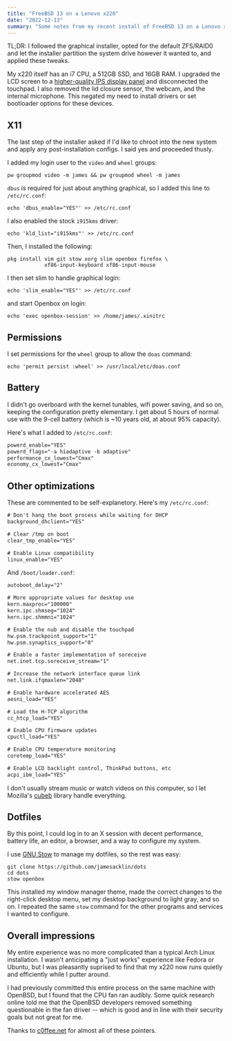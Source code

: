 ```yaml
---
title: "FreeBSD 13 on a Lenovo x220"
date: "2022-12-13"
summary: "Some notes from my recent install of FreeBSD 13 on a Lenovo x220."
---
```


TL;DR: I followed the graphical installer, opted for the default ZFS/RAID0 and let the installer partition the system drive however it wanted to, and applied these tweaks.

My x220 itself has an i7 CPU, a 512GB SSD, and 16GB RAM. I upgraded the LCD screen to a [higher-quality IPS display panel](http://x220.mcdonnelltech.com/resources/) and disconnected the touchpad. I also removed the lid closure sensor, the webcam, and the internal microphone. This negated my need to install drivers or set bootloader options for these devices.

## X11

The last step of the installer asked if I'd like to chroot into the new system and apply any post-installation configs. I said yes and proceeded thusly.

I added my login user to the `video` and `wheel` groups:

```ksh
pw groupmod video -m james && pw groupmod wheel -m james
```

`dbus` is required for just about anything graphical, so I added this line to `/etc/rc.conf`:

```ksh
echo 'dbus_enable="YES"' >> /etc/rc.conf
```

I also enabled the stock `i915kms` driver:

```ksh
echo 'kld_list="i915kms"' >> /etc/rc.conf
```

Then, I installed the following:

```ksh
pkg install vim git stow xorg slim openbox firefox \
            xf86-input-keyboard xf86-input-mouse
```

I then set slim to handle graphical login:

```ksh
echo 'slim_enable="YES"' >> /etc/rc.conf
```

and start Openbox on login:

```ksh
echo 'exec openbox-session' >> /home/james/.xinitrc
```

## Permissions

I set permissions for the `wheel` group to allow the `doas` command:

```ksh
echo 'permit persist :wheel' >> /usr/local/etc/doas.conf
```


## Battery

I didn't go overboard with the kernel tunables, wifi power saving, and so on, keeping the configuration pretty elementary. I get about 5 hours of normal use with the 9-cell battery (which is ~10 years old, at about 95% capacity).

Here's what I added to `/etc/rc.conf`:

```txt
powerd_enable="YES"
powerd_flags="-a hiadaptive -b adaptive"
performance_cx_lowest="Cmax"
economy_cx_lowest="Cmax"
```

## Other optimizations

These are commented to be self-explanetory. Here's my `/etc/rc.conf`:

```txt
# Don't hang the boot process while waiting for DHCP
background_dhclient="YES"

# Clear /tmp on boot
clear_tmp_enable="YES"

# Enable Linux compatibility
linux_enable="YES"
```

And `/boot/loader.conf`:

```txt
autoboot_delay="2"

# More appropriate values for desktop use
kern.maxproc="100000"
kern.ipc.shmseg="1024"
kern.ipc.shmmni="1024"

# Enable the nub and disable the touchpad
hw.psm.trackpoint_support="1"
hw.psm.synaptics_support="0"

# Enable a faster implementation of soreceive
net.inet.tcp.soreceive_stream="1"

# Increase the network interface queue link
net.link.ifqmaxlen="2048"

# Enable hardware accelerated AES
aesni_load="YES"

# Load the H-TCP algorithm
cc_htcp_load="YES"

# Enable CPU firmware updates
cpuctl_load="YES"

# Enable CPU temperature monitoring
coretemp_load="YES"

# Enable LCD backlight control, ThinkPad buttons, etc
acpi_ibm_load="YES"
```

I don't usually stream music or watch videos on this computer, so I let Mozilla's [cubeb](https://github.com/mozilla/cubeb) library handle everything. 

## Dotfiles

By this point, I could log in to an X session with decent performance, battery life, an editor, a browser, and a way to configure my system.

I use [GNU Stow](https://www.gnu.org/software/stow/) to manage my dotfiles, so the rest was easy:

```ksh
git clone https://github.com/jamesacklin/dots
cd dots
stow openbox
```

This installed my window manager theme, made the correct changes to the right-click desktop menu, set my desktop background to light gray, and so on. I repeated the same `stow` command for the other programs and services I wanted to configure.

## Overall impressions

My entire experience was no more complicated than a typical Arch Linux installation. I wasn't anticipating a "just works" experience like Fedora or Ubuntu, but I was pleasantly suprised to find that my x220 now runs quietly and efficiently while I putter around.

I had previously committed this entire process on the same machine with OpenBSD, but I found that the CPU fan ran audibly. Some quick research online told me that the OpenBSD developers removed something questionable in the fan driver -- which is good and in line with their security goals but not great for me.

Thanks to [c0ffee.net](https://www.c0ffee.net/blog/freebsd-on-a-laptop) for almost all of these pointers.
